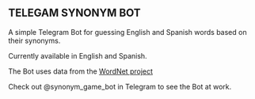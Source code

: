 ## TELEGAM SYNONYM BOT

A simple Telegram Bot for guessing English and Spanish words based on their synonyms.

Currently available in English and Spanish.

The Bot uses data from the [WordNet project](https://wordnet.princeton.edu/_)

Check out @synonym_game_bot in Telegram to see the Bot at work.